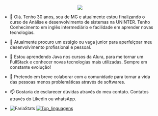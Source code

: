 
<p align="center">
  <img src="https://j.gifs.com/v1jQOo.gif" />
</p>


- 👋 Olá. Tenho 30 anos, sou de MG e atualmente estou finalizando o curso de Análise e desenvolvimento de sistemas na UNINTER. Tenho Conhecimento em inglês intermediário e facilidade em aprender novas tecnologias.

- 👀 Atualmente procuro um estágio ou vaga junior para aperfeiçoar meu desenvolvimento profissional e pessoal.
  
- 🌱 Estou aprendendo Java nos cursos da Alura, para me tornar um FullStack e conhecer novas tecnologias mais utilizadas. Sempre em constante evolução!
  
- 💞️ Pretendo em breve colaborar com a comunidade para tornar a vida das pessoas menos problemáticas através de softwares.
  
- 📫 Gostaria de esclarecer dúvidas através do meu contato. Contatos através do LikedIn ou whatsApp.
- ![FariaStats](https://github-readme-stats.vercel.app/api?username=Fariawillyan&show_icons=true&theme=highcontrast) [![Top_linguagens](https://github-readme-stats.vercel.app/api/top-langs/?username=Fariawillyan&layout=compact&theme=highcontrast)](https://github.com/Fariawillyan/github-readme-stats)
  



<!---
Fariawillyan/Fariawillyan is a ✨ Developer ✨ repository because its `README.md` (this file) appears on your GitHub profile.
You can click the Preview link to take a look at your changes.
--->

